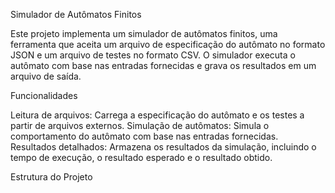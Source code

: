 Simulador de Autômatos Finitos

Este projeto implementa um simulador de autômatos finitos, uma ferramenta que aceita um arquivo de especificação do autômato no formato JSON e um arquivo de testes no formato CSV. O simulador executa o autômato com base nas entradas fornecidas e grava os resultados em um arquivo de saída.

Funcionalidades

Leitura de arquivos: Carrega a especificação do autômato e os testes a partir de arquivos externos.
Simulação de autômatos: Simula o comportamento do autômato com base nas entradas fornecidas.
Resultados detalhados: Armazena os resultados da simulação, incluindo o tempo de execução, o resultado esperado e o resultado obtido.

Estrutura do Projeto

